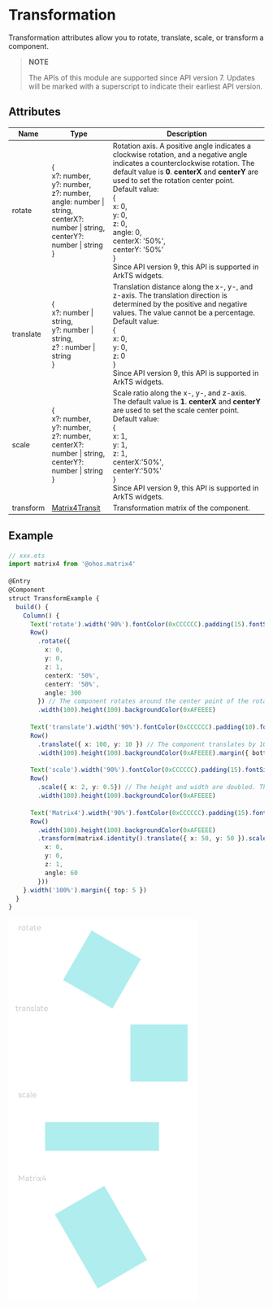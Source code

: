 # Transformation

Transformation attributes allow you to rotate, translate, scale, or transform a component.

> **NOTE**
>
> The APIs of this module are supported since API version 7. Updates will be marked with a superscript to indicate their earliest API version.

## Attributes


| Name     | Type                                                    | Description                                                        |
| --------- | ------------------------------------------------------------ | ------------------------------------------------------------ |
| rotate    | {<br>x?: number,<br>y?: number,<br>z?: number,<br>angle: number \| string,<br>centerX?: number \| string,<br>centerY?: number \| string<br>} | Rotation axis. A positive angle indicates a clockwise rotation, and a negative angle indicates a counterclockwise rotation. The default value is **0**. **centerX** and **centerY** are used to set the rotation center point.<br>Default value:<br>{<br>x: 0,<br>y: 0,<br>z: 0,<br>angle: 0,<br>centerX: '50%',<br>centerY: '50%'<br>}<br>Since API version 9, this API is supported in ArkTS widgets.|
| translate | {<br>x?: number \| string,<br>y?: number \| string,<br>z? : number \| string<br>} | Translation distance along the x-, y-, and z-axis. The translation direction is determined by the positive and negative values. The value cannot be a percentage.<br>Default value:<br>{<br>x: 0,<br>y: 0,<br>z: 0<br>}<br>Since API version 9, this API is supported in ArkTS widgets.|
| scale     | {<br>x?: number,<br>y?: number,<br>z?: number,<br>centerX?: number \| string,<br>centerY?: number \| string<br>} | Scale ratio along the x-, y-, and z-axis. The default value is **1**. **centerX** and **centerY** are used to set the scale center point.<br>Default value:<br>{<br>x: 1,<br>y: 1,<br>z: 1,<br>centerX:'50%',<br>centerY:'50%'<br>}<br>Since API version 9, this API is supported in ArkTS widgets.|
| transform | [Matrix4Transit](../apis/js-apis-matrix4.md)                 | Transformation matrix of the component.                                    |


## Example

```ts
// xxx.ets
import matrix4 from '@ohos.matrix4'

@Entry
@Component
struct TransformExample {
  build() {
    Column() {
      Text('rotate').width('90%').fontColor(0xCCCCCC).padding(15).fontSize(14)
      Row()
        .rotate({
          x: 0,
          y: 0,
          z: 1,
          centerX: '50%',
          centerY: '50%',
          angle: 300
        }) // The component rotates around the center point of the rotation axis (0,0,1) clockwise by 300 degrees.
        .width(100).height(100).backgroundColor(0xAFEEEE)

      Text('translate').width('90%').fontColor(0xCCCCCC).padding(10).fontSize(14)
      Row()
        .translate({ x: 100, y: 10 }) // The component translates by 100 along the x-axis and by 10 along the y-axis.
        .width(100).height(100).backgroundColor(0xAFEEEE).margin({ bottom: 10 })

      Text('scale').width('90%').fontColor(0xCCCCCC).padding(15).fontSize(14)
      Row()
        .scale({ x: 2, y: 0.5}) // The height and width are doubled. The z-axis has no effect in 2D mode.
        .width(100).height(100).backgroundColor(0xAFEEEE)

      Text('Matrix4').width('90%').fontColor(0xCCCCCC).padding(15).fontSize(14)
      Row()
        .width(100).height(100).backgroundColor(0xAFEEEE)
        .transform(matrix4.identity().translate({ x: 50, y: 50 }).scale({ x: 1.5, y: 1 }).rotate({
          x: 0,
          y: 0,
          z: 1,
          angle: 60
        }))
    }.width('100%').margin({ top: 5 })
  }
}
```

![transform](figures/transform.PNG)
